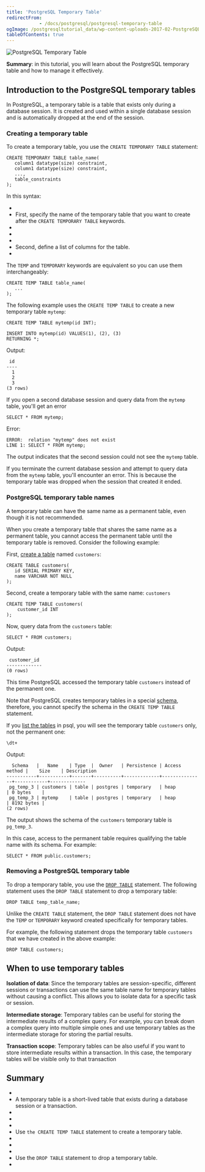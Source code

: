 ```yaml
---
title: 'PostgreSQL Temporary Table'
redirectFrom: 
            - /docs/postgresql/postgresql-temporary-table
ogImage: /postgresqltutorial_data/wp-content-uploads-2017-02-PostgreSQL-Temporary-Table-300x254.png
tableOfContents: true
---
```



![PostgreSQL Temporary Table](/postgresqltutorial_data/wp-content-uploads-2017-02-PostgreSQL-Temporary-Table-300x254.png)





**Summary**: in this tutorial, you will learn about the PostgreSQL temporary table and how to manage it effectively.





## Introduction to the PostgreSQL temporary tables





In PostgreSQL, a temporary table is a table that exists only during a database session. It is created and used within a single database session and is automatically dropped at the end of the session.





### Creating a temporary table





To create a temporary table, you use the `CREATE TEMPORARY TABLE` statement:





```
CREATE TEMPORARY TABLE table_name(
   column1 datatype(size) constraint,
   column1 datatype(size) constraint,
   ...,
   table_constraints
);
```





In this syntax:





- 
- First, specify the name of the temporary table that you want to create after the `CREATE TEMPORARY TABLE` keywords.
- 
-
- 
- Second, define a list of columns for the table.
- 





The `TEMP` and `TEMPORARY` keywords are equivalent so you can use them interchangeably:





```
CREATE TEMP TABLE table_name(
   ...
);
```





The following example uses the `CREATE TEMP TABLE` to create a new temporary table `mytemp`:





```
CREATE TEMP TABLE mytemp(id INT);

INSERT INTO mytemp(id) VALUES(1), (2), (3)
RETURNING *;
```





Output:





```
 id
----
  1
  2
  3
(3 rows)
```





If you open a second database session and query data from the `mytemp` table, you'll get an error





```
SELECT * FROM mytemp;
```





Error:





```
ERROR:  relation "mytemp" does not exist
LINE 1: SELECT * FROM mytemp;
```





The output indicates that the second session could not see the `mytemp` table.





If you terminate the current database session and attempt to query data from the `mytemp` table, you'll encounter an error. This is because the temporary table was dropped when the session that created it ended.





### PostgreSQL temporary table names





A temporary table can have the same name as a permanent table, even though it is not recommended.





When you create a temporary table that shares the same name as a permanent table, you cannot access the permanent table until the temporary table is removed. Consider the following example:





First, [create a table](/docs/postgresql/postgresql-create-table) named `customers`:





```
CREATE TABLE customers(
   id SERIAL PRIMARY KEY,
   name VARCHAR NOT NULL
);
```





Second, create a temporary table with the same name: `customers`





```
CREATE TEMP TABLE customers(
    customer_id INT
);
```





Now, query data from the `customers` table:





```
SELECT * FROM customers;
```





Output:





```
 customer_id
-------------
(0 rows)
```





This time PostgreSQL accessed the temporary table `customers` instead of the permanent one.





Note that PostgreSQL creates temporary tables in a special [schema](https://www.postgresqltutorial.com/postgresql-administration/postgresql-schema/), therefore, you cannot specify the schema in the `CREATE TEMP TABLE` statement.





If you [list the tables](https://www.postgresqltutorial.com/postgresql-administration/postgresql-show-tables/) in psql, you will see the temporary table `customers` only, not the permanent one:





```
\dt+
```





Output:





```
  Schema   |   Name    | Type  |  Owner   | Persistence | Access method |    Size    | Description
-----------+-----------+-------+----------+-------------+---------------+------------+-------------
 pg_temp_3 | customers | table | postgres | temporary   | heap          | 0 bytes    |
 pg_temp_3 | mytemp    | table | postgres | temporary   | heap          | 8192 bytes |
(2 rows)
```





The output shows the schema of the `customers` temporary table is `pg_temp_3`.





In this case, access to the permanent table requires qualifying the table name with its schema. For example:





```
SELECT * FROM public.customers;
```





### Removing a PostgreSQL temporary table





To drop a temporary table, you use the [`DROP TABLE`](/docs/postgresql/postgresql-drop-table) statement. The following statement uses the `DROP TABLE` statement to drop a temporary table:





```
DROP TABLE temp_table_name;
```





Unlike the `CREATE TABLE` statement, the `DROP TABLE` statement does not have the `TEMP` or `TEMPORARY` keyword created specifically for temporary tables.





For example, the following statement drops the temporary table `customers` that we have created in the above example:





```
DROP TABLE customers;
```





## When to use temporary tables





**Isolation of data**: Since the temporary tables are session-specific, different sessions or transactions can use the same table name for temporary tables without causing a conflict. This allows you to isolate data for a specific task or session.





**Intermediate storage**: Temporary tables can be useful for storing the intermediate results of a complex query. For example, you can break down a complex query into multiple simple ones and use temporary tables as the intermediate storage for storing the partial results.





**Transaction scope**: Temporary tables can be also useful if you want to store intermediate results within a transaction. In this case, the temporary tables will be visible only to that transaction





## Summary





- 
- A temporary table is a short-lived table that exists during a database session or a transaction.
- 
-
- 
- Use `the CREATE TEMP TABLE` statement to create a temporary table.
- 
-
- 
- Use the `DROP TABLE` statement to drop a temporary table.
- 


